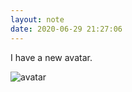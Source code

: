 ```yaml
---
layout: note
date: 2020-06-29 21:27:06
---
```


I have a new avatar.

![avatar](https://derykmakgill.github.io/drw/assets/img/avatar-lego.jpg)
